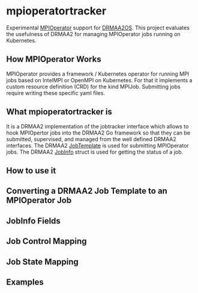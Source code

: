 # mpioperatortracker

Experimental [MPIOperator](https://github.com/kubeflow/mpi-operator) support for [DRMAA2OS](https://github.com/dgruber/drmaa2os). This project evaluates
the usefulness of DRMAA2 for managing MPIOperator jobs running on Kubernetes.

## How MPIOperator Works

MPIOperator provides a framework / Kubernetes operator for running MPI jobs
based on IntelMPI or OpenMPI on Kubernetes. For that it implements a custom
resource definition (CRD) for the kind MPIJob. Submitting jobs require writing
these specific yaml files.

## What mpioperatortracker is

It is a DRMAA2 implementation of the jobtracker interface which allows
to hook MPIOpertor jobs into the DRMAA2 Go framework so that they
can be submitted, supervised, and managed from the well defined
DRMAA2 interfaces. The DRMAA2 [JobTemplate](https://github.com/dgruber/drmaa2interface/blob/master/jobtemplate.go) is used for submitting
MPIOperator jobs. The DRMAA2 [JobInfo](https://github.com/dgruber/drmaa2interface/blob/master/jobinfo.go) struct is used for getting the status of a job.

## How to use it

## Converting a DRMAA2 Job Template to an MPIOperator Job

## JobInfo Fields

## Job Control Mapping

## Job State Mapping

## Examples

